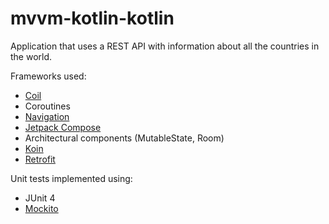 # mvvm-kotlin-kotlin

Application that uses a REST API with information about all the countries in the world.

Frameworks used:
  - [Coil](https://coil-kt.github.io/coil/compose/)
  - Coroutines  
  - [Navigation](https://developer.android.com/guide/navigation?gclid=Cj0KCQjwkIGKBhCxARIsAINMioK9tPYcM9syyIMYtKToVKKbtsVV8NAvElftMYzSPg7hgCAuutnBt4QaAgG6EALw_wcB&gclsrc=aw.ds)
  - [Jetpack Compose](https://developer.android.com/jetpack/compose?gclid=Cj0KCQjwkIGKBhCxARIsAINMioJiQOP2TqsR6x-XDcY3Ut7G1pc1MIF6-fUsqtmvW3YRQf3dz65Dg68aAnPIEALw_wcB&gclsrc=aw.ds)
  - Architectural components (MutableState, Room)
  - [Koin](https://insert-koin.io/)
  - [Retrofit](https://square.github.io/retrofit/)

Unit tests implemented using:
  - JUnit 4
  - [Mockito](https://site.mockito.org/)